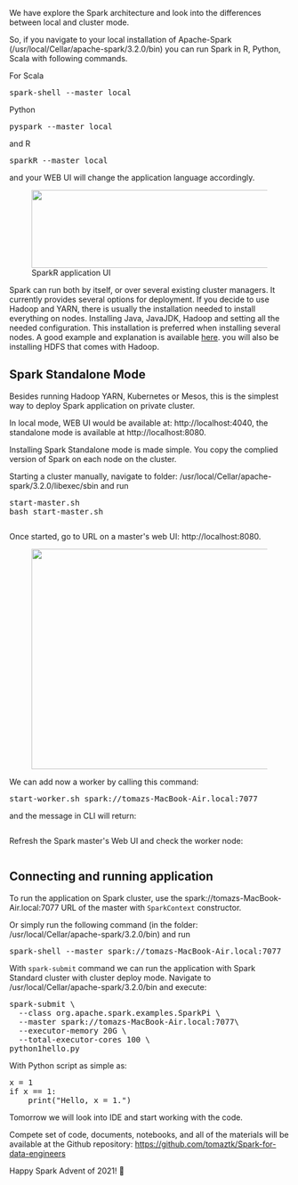 <!-- wp:paragraph -->
<p>We have explore the Spark architecture and look into the differences between local and cluster mode.</p>
<!-- /wp:paragraph -->

<!-- wp:paragraph -->
<p>So, if you navigate to your local installation of Apache-Spark (/usr/local/Cellar/apache-spark/3.2.0/bin) you can run Spark in R, Python, Scala with following commands. </p>
<!-- /wp:paragraph -->

<!-- wp:paragraph -->
<p>For Scala</p>
<!-- /wp:paragraph -->

<!-- wp:syntaxhighlighter/code {"language":"scala"} -->
<pre class="wp-block-syntaxhighlighter-code">spark-shell --master local</pre>
<!-- /wp:syntaxhighlighter/code -->

<!-- wp:paragraph -->
<p>Python</p>
<!-- /wp:paragraph -->

<!-- wp:syntaxhighlighter/code {"language":"python"} -->
<pre class="wp-block-syntaxhighlighter-code">pyspark --master local</pre>
<!-- /wp:syntaxhighlighter/code -->

<!-- wp:paragraph -->
<p>and R</p>
<!-- /wp:paragraph -->

<!-- wp:syntaxhighlighter/code {"language":"r"} -->
<pre class="wp-block-syntaxhighlighter-code">sparkR --master local</pre>
<!-- /wp:syntaxhighlighter/code -->

<!-- wp:paragraph -->
<p>and your WEB UI will change the application language accordingly.</p>
<!-- /wp:paragraph -->

<!-- wp:image {"align":"center","id":7640,"width":840,"height":140,"sizeSlug":"large","linkDestination":"media"} -->
<div class="wp-block-image"><figure class="aligncenter size-large is-resized"><a href="https://tomaztsql.files.wordpress.com/2021/12/image-14.png"><img src="https://tomaztsql.files.wordpress.com/2021/12/image-14.png?w=1024" alt="" class="wp-image-7640" width="840" height="140"/></a><figcaption>SparkR application UI</figcaption></figure></div>
<!-- /wp:image -->

<!-- wp:paragraph -->
<p>Spark can run both by itself, or over several existing cluster managers. It currently provides several options for deployment. If you decide to use Hadoop and YARN, there is usually the installation needed to install everything on nodes. Installing Java, JavaJDK, Hadoop and setting all the needed configuration. This installation is preferred when installing several nodes. A good example and explanation is available <a rel="noreferrer noopener" href="https://techblost.com/how-to-install-hadoop-on-mac-with-homebrew/" target="_blank">here</a>. you will also be installing HDFS that comes with Hadoop.</p>
<!-- /wp:paragraph -->

<!-- wp:heading -->
<h2 id="spark-standalone-mode">Spark Standalone Mode</h2>
<!-- /wp:heading -->

<!-- wp:paragraph -->
<p>Besides running Hadoop YARN, Kubernetes or Mesos, this  is the simplest way to deploy Spark application on private cluster.</p>
<!-- /wp:paragraph -->

<!-- wp:paragraph -->
<p>In local mode, WEB UI would be available at: http://localhost:4040, the standalone mode is available at http://localhost:8080.</p>
<!-- /wp:paragraph -->

<!-- wp:paragraph -->
<p>Installing Spark Standalone mode is made simple. You copy the complied version of Spark on each node on the cluster. </p>
<!-- /wp:paragraph -->

<!-- wp:paragraph -->
<p>Starting a cluster manually, navigate to folder: /usr/local/Cellar/apache-spark/3.2.0/libexec/sbin and run</p>
<!-- /wp:paragraph -->

<!-- wp:syntaxhighlighter/code {"language":"bash"} -->
<pre class="wp-block-syntaxhighlighter-code">start-master.sh 
bash start-master.sh</pre>
<!-- /wp:syntaxhighlighter/code -->

<!-- wp:image {"align":"center","id":7649,"sizeSlug":"large","linkDestination":"media"} -->
<div class="wp-block-image"><figure class="aligncenter size-large"><a href="https://tomaztsql.files.wordpress.com/2021/12/image-16.png"><img src="https://tomaztsql.files.wordpress.com/2021/12/image-16.png?w=575" alt="" class="wp-image-7649"/></a></figure></div>
<!-- /wp:image -->

<!-- wp:paragraph -->
<p>Once started, go to  URL on a master's web UI: http://localhost:8080.</p>
<!-- /wp:paragraph -->

<!-- wp:image {"align":"center","id":7645,"width":688,"height":396,"sizeSlug":"large","linkDestination":"media"} -->
<div class="wp-block-image"><figure class="aligncenter size-large is-resized"><a href="https://tomaztsql.files.wordpress.com/2021/12/image-15.png"><img src="https://tomaztsql.files.wordpress.com/2021/12/image-15.png?w=1024" alt="" class="wp-image-7645" width="688" height="396"/></a></figure></div>
<!-- /wp:image -->

<!-- wp:paragraph -->
<p>We can add now a worker by calling this command:</p>
<!-- /wp:paragraph -->

<!-- wp:syntaxhighlighter/code {"language":"bash"} -->
<pre class="wp-block-syntaxhighlighter-code">start-worker.sh spark://tomazs-MacBook-Air.local:7077</pre>
<!-- /wp:syntaxhighlighter/code -->

<!-- wp:paragraph -->
<p>and the message in CLI will return:</p>
<!-- /wp:paragraph -->

<!-- wp:image {"align":"center","id":7651,"sizeSlug":"large","linkDestination":"media"} -->
<div class="wp-block-image"><figure class="aligncenter size-large"><a href="https://tomaztsql.files.wordpress.com/2021/12/image-17.png"><img src="https://tomaztsql.files.wordpress.com/2021/12/image-17.png?w=571" alt="" class="wp-image-7651"/></a></figure></div>
<!-- /wp:image -->

<!-- wp:paragraph -->
<p>Refresh the Spark master's Web UI and check the worker node:</p>
<!-- /wp:paragraph -->

<!-- wp:image {"align":"center","id":7653,"sizeSlug":"large","linkDestination":"media"} -->
<div class="wp-block-image"><figure class="aligncenter size-large"><a href="https://tomaztsql.files.wordpress.com/2021/12/image-18.png"><img src="https://tomaztsql.files.wordpress.com/2021/12/image-18.png?w=1024" alt="" class="wp-image-7653"/></a></figure></div>
<!-- /wp:image -->

<!-- wp:heading -->
<h2 id="connecting-and-running-application">Connecting and running application</h2>
<!-- /wp:heading -->

<!-- wp:paragraph -->
<p>To run the application on Spark cluster, use the spark://tomazs-MacBook-Air.local:7077 URL of the master with <code>SparkContext</code> constructor.</p>
<!-- /wp:paragraph -->

<!-- wp:paragraph -->
<p>Or simply run the following command (in the folder: /usr/local/Cellar/apache-spark/3.2.0/bin) and run</p>
<!-- /wp:paragraph -->

<!-- wp:syntaxhighlighter/code {"language":"bash"} -->
<pre class="wp-block-syntaxhighlighter-code">spark-shell --master spark://tomazs-MacBook-Air.local:7077</pre>
<!-- /wp:syntaxhighlighter/code -->

<!-- wp:paragraph -->
<p>With <code>spark-submit</code> command we can run the application with Spark Standard cluster with cluster deploy mode. Navigate to /usr/local/Cellar/apache-spark/3.2.0/bin and execute:</p>
<!-- /wp:paragraph -->

<!-- wp:syntaxhighlighter/code {"language":"bash"} -->
<pre class="wp-block-syntaxhighlighter-code">spark-submit \
  --class org.apache.spark.examples.SparkPi \
  --master spark://tomazs-MacBook-Air.local:7077\
  --executor-memory 20G \
  --total-executor-cores 100 \
python1hello.py </pre>
<!-- /wp:syntaxhighlighter/code -->

<!-- wp:paragraph -->
<p>With Python script as simple as: </p>
<!-- /wp:paragraph -->

<!-- wp:syntaxhighlighter/code {"language":"python"} -->
<pre class="wp-block-syntaxhighlighter-code">x = 1
if x == 1:
    print("Hello, x = 1.")</pre>
<!-- /wp:syntaxhighlighter/code -->

<!-- wp:paragraph -->
<p>Tomorrow we will look into IDE and start working with the code.</p>
<!-- /wp:paragraph -->

<!-- wp:paragraph -->
<p>Compete set of code, documents, notebooks, and all of the materials will be available at the Github repository:&nbsp;<a rel="noreferrer noopener" href="https://github.com/tomaztk/Spark-for-data-engineers" target="_blank">https://github.com/tomaztk/Spark-for-data-engineers</a></p>
<!-- /wp:paragraph -->

<!-- wp:paragraph -->
<p>Happy Spark Advent of 2021! 🙂</p>
<!-- /wp:paragraph -->